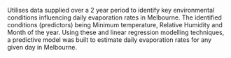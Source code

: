 Utilises data supplied over a 2 year period to identify key environmental conditions influencing daily evaporation rates in Melbourne. The identified conditions (predictors) being Minimum temperature, Relative Humidity and Month of the year. Using these and linear regression modelling techniques, a predictive model was built to estimate daily evaporation rates for any given day in Melbourne.
